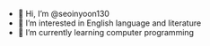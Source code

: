 - 👋 Hi, I’m @seoinyoon130
- 👀 I’m interested in English language and literature
- 🌱 I’m currently learning computer programming

<!---
seoinyoon130/seoinyoon130 is a ✨ special ✨ repository because its `README.md` (this file) appears on your GitHub profile.
You can click the Preview link to take a look at your changes.
--->
